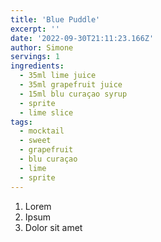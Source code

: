 ```yaml
---
title: 'Blue Puddle'
excerpt: ''
date: '2022-09-30T21:11:23.166Z'
author: Simone
servings: 1
ingredients:
  - 35ml lime juice
  - 35ml grapefruit juice
  - 15ml blu curaçao syrup
  - sprite
  - lime slice
tags:
  - mocktail
  - sweet
  - grapefruit
  - blu curaçao
  - lime
  - sprite
---
```


1. Lorem
1. Ipsum
1. Dolor sit amet
